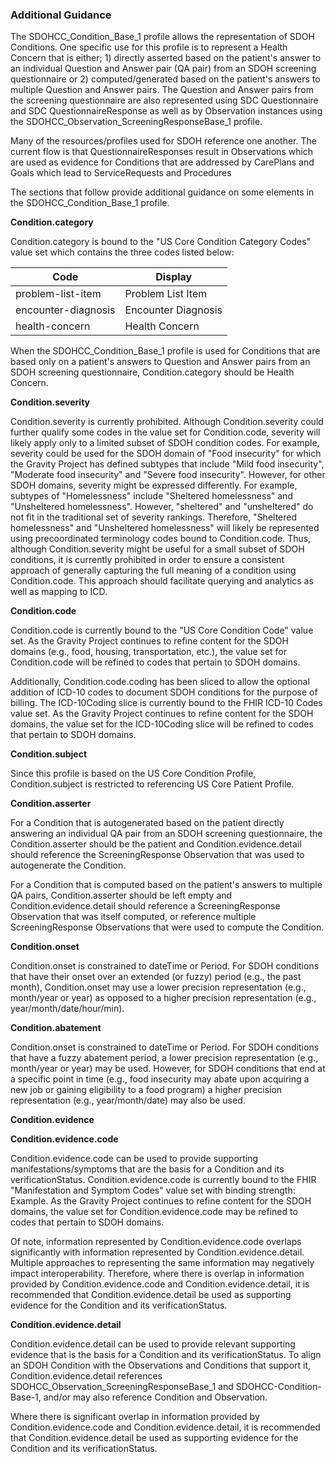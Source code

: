 ### Additional Guidance

The SDOHCC\_Condition\_Base\_1 profile allows the representation of SDOH Conditions. One specific use for this profile is to represent a Health Concern that is either; 1) directly asserted based on the patient&#39;s answer to an individual Question and Answer pair (QA pair) from an SDOH screening questionnaire or 2) computed/generated based on the patient&#39;s answers to multiple Question and Answer pairs. The Question and Answer pairs from the screening questionnaire are also represented using SDC Questionnaire and SDC QuestionnaireResponse as well as by Observation instances using the SDOHCC\_Observation\_ScreeningResponseBase\_1 profile.

Many of the resources/profiles used for SDOH reference one another. The current flow is that QuestionnaireResponses result in Observations which are used as evidence for Conditions that are addressed by CarePlans and Goals which lead to ServiceRequests and Procedures

The sections that follow provide additional guidance on some elements in the SDOHCC\_Condition\_Base\_1 profile.

**Condition.category**

Condition.category is bound to the &quot;US Core Condition Category Codes&quot; value set which contains the three codes listed below:

| Code | Display |
| --- | --- |
| problem-list-item | Problem List Item |
| encounter-diagnosis | Encounter Diagnosis |
| health-concern | Health Concern |

When the SDOHCC\_Condition\_Base\_1 profile is used for Conditions that are based only on a patient&#39;s answers to Question and Answer pairs from an SDOH screening questionnaire, Condition.category should be Health Concern.

**Condition.severity**

Condition.severity is currently prohibited. Although Condition.severity could further qualify some codes in the value set for Condition.code, severity will likely apply only to a limited subset of SDOH condition codes. For example, severity could be used for the SDOH domain of &quot;Food insecurity&quot; for which the Gravity Project has defined subtypes that include &quot;Mild food insecurity&quot;, &quot;Moderate food insecurity&quot; and &quot;Severe food insecurity&quot;. However, for other SDOH domains, severity might be expressed differently. For example, subtypes of &quot;Homelessness&quot; include &quot;Sheltered homelessness&quot; and &quot;Unsheltered homelessness&quot;. However, &quot;sheltered&quot; and &quot;unsheltered&quot; do not fit in the traditional set of severity rankings. Therefore, &quot;Sheltered homelessness&quot; and &quot;Unsheltered homelessness&quot; will likely be represented using precoordinated terminology codes bound to Condition.code. Thus, although Condition.severity might be useful for a small subset of SDOH conditions, it is currently prohibited in order to ensure a consistent approach of generally capturing the full meaning of a condition using Condition.code. This approach should facilitate querying and analytics as well as mapping to ICD.

**Condition.code**

Condition.code is currently bound to the &quot;US Core Condition Code&quot; value set. As the Gravity Project continues to refine content for the SDOH domains (e.g., food, housing, transportation, etc.), the value set for Condition.code will be refined to codes that pertain to SDOH domains.

Additionally, Condition.code.coding has been sliced to allow the optional addition of ICD-10 codes to document SDOH conditions for the purpose of billing. The ICD-10Coding slice is currently bound to the FHIR ICD-10 Codes value set. As the Gravity Project continues to refine content for the SDOH domains, the value set for the ICD-10Coding slice will be refined to codes that pertain to SDOH domains.

**Condition.subject**

Since this profile is based on the US Core Condition Profile, Condition.subject is restricted to referencing US Core Patient Profile.

**Condition.asserter**

For a Condition that is autogenerated based on the patient directly answering an individual QA pair from an SDOH screening questionnaire, the Condition.asserter should be the patient and Condition.evidence.detail should reference the ScreeningResponse Observation that was used to autogenerate the Condition.

For a Condition that is computed based on the patient&#39;s answers to multiple QA pairs, Condition.asserter should be left empty and Condition.evidence.detail should reference a ScreeningResponse Observation that was itself computed, or reference multiple ScreeningResponse Observations that were used to compute the Condition.

**Condition.onset**

Condition.onset is constrained to dateTime or Period. For SDOH conditions that have their onset over an extended (or fuzzy) period (e.g., the past month), Condition.onset may use a lower precision representation (e.g., month/year or year) as opposed to a higher precision representation (e.g., year/month/date/hour/min).

**Condition.abatement**

Condition.onset is constrained to dateTime or Period. For SDOH conditions that have a fuzzy abatement period, a lower precision representation (e.g., month/year or year) may be used. However, for SDOH conditions that end at a specific point in time (e.g., food insecurity may abate upon acquiring a new job or gaining eligibility to a food program) a higher precision representation (e.g., year/month/date) may also be used.

**Condition.evidence**

**Condition.evidence.code**

Condition.evidence.code can be used to provide supporting manifestations/symptoms that are the basis for a Condition and its verificationStatus. Condition.evidence.code is currently bound to the FHIR &quot;Manifestation and Symptom Codes&quot; value set with binding strength: Example. As the Gravity Project continues to refine content for the SDOH domains, the value set for Condition.evidence.code may be refined to codes that pertain to SDOH domains.

Of note, information represented by Condition.evidence.code overlaps significantly with information represented by Condition.evidence.detail. Multiple approaches to representing the same information may negatively impact interoperability. Therefore, where there is overlap in information provided by Condition.evidence.code and Condition.evidence.detail, it is recommended that Condition.evidence.detail be used as supporting evidence for the Condition and its verificationStatus.

**Condition.evidence.detail**

Condition.evidence.detail can be used to provide relevant supporting evidence that is the basis for a Condition and its verificationStatus. To align an SDOH Condition with the Observations and Conditions that support it, Condition.evidence.detail references SDOHCC\_Observation\_ScreeningResponseBase\_1 and SDOHCC-Condition-Base-1, and/or may also reference Condition and Observation.

Where there is significant overlap in information provided by Condition.evidence.code and Condition.evidence.detail, it is recommended that Condition.evidence.detail be used as supporting evidence for the Condition and its verificationStatus.